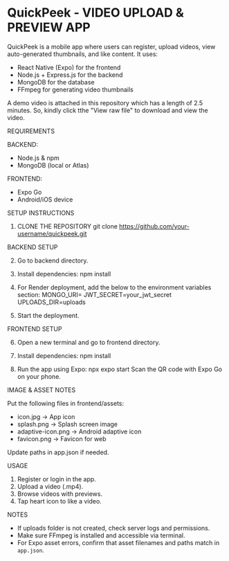 # QuickPeek - VIDEO UPLOAD & PREVIEW APP

QuickPeek is a mobile app where users can register, upload videos, view auto-generated thumbnails, and like content. It uses:
- React Native (Expo) for the frontend
- Node.js + Express.js for the backend
- MongoDB for the database
- FFmpeg for generating video thumbnails

A demo video is attached in this repository which has a length of 2.5 minutes. So, kindly click tthe "View raw file" to download and view the video.

REQUIREMENTS

BACKEND:
- Node.js & npm
- MongoDB (local or Atlas)

FRONTEND:
- Expo Go
- Android/iOS device 

SETUP INSTRUCTIONS

1. CLONE THE REPOSITORY
   git clone https://github.com/your-username/quickpeek.git
   
BACKEND SETUP

2. Go to backend directory.

3. Install dependencies:
   npm install

4. For Render deployment, add the below to the environment variables section:
   MONGO_URI=<your-mongodb-uri>
   JWT_SECRET=your_jwt_secret
   UPLOADS_DIR=uploads

5. Start the deployment.

FRONTEND SETUP

6. Open a new terminal and go to frontend directory.

7. Install dependencies:
   npm install

8. Run the app using Expo:
   npx expo start
   Scan the QR code with Expo Go on your phone.

IMAGE & ASSET NOTES

Put the following files in frontend/assets:

- icon.jpg            -> App icon
- splash.png          -> Splash screen image
- adaptive-icon.png   -> Android adaptive icon
- favicon.png         -> Favicon for web

Update paths in app.json if needed.


USAGE

1. Register or login in the app.
2. Upload a video (.mp4). 
3. Browse videos with previews.
4. Tap heart icon to like a video.

NOTES

- If uploads folder is not created, check server logs and permissions.
- Make sure FFmpeg is installed and accessible via terminal.
- For Expo asset errors, confirm that asset filenames and paths match in `app.json`.
